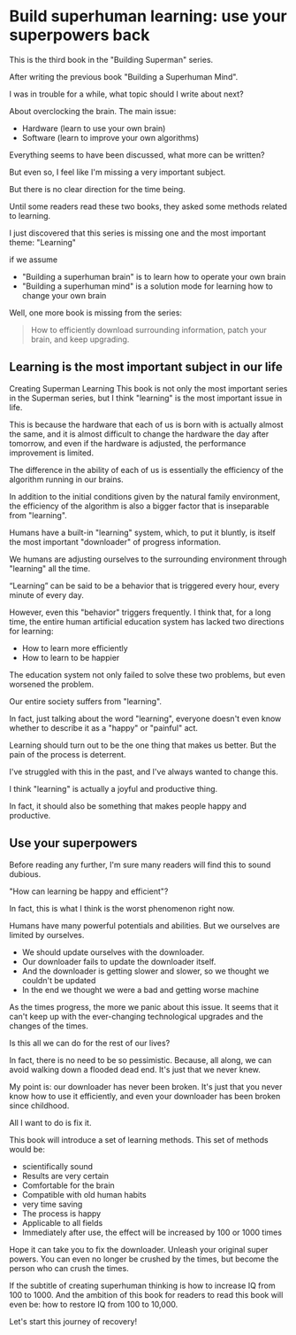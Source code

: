 # Build superhuman learning: use your superpowers back

This is the third book in the "Building Superman" series.

After writing the previous book "Building a Superhuman Mind".

I was in trouble for a while, what topic should I write about next?

About overclocking the brain. The main issue:

- Hardware (learn to use your own brain)
- Software (learn to improve your own algorithms)

Everything seems to have been discussed, what more can be written?

But even so, I feel like I'm missing a very important subject.

But there is no clear direction for the time being.

Until some readers read these two books, they asked some methods related to learning.

I just discovered that this series is missing one and the most important theme: "Learning"

if we assume

- "Building a superhuman brain" is to learn how to operate your own brain
- "Building a superhuman mind" is a solution mode for learning how to change your own brain

Well, one more book is missing from the series:

> How to efficiently download surrounding information, patch your brain, and keep upgrading.

## Learning is the most important subject in our life

Creating Superman Learning This book is not only the most important series in the Superman series, but I think "learning" is the most important issue in life.

This is because the hardware that each of us is born with is actually almost the same, and it is almost difficult to change the hardware the day after tomorrow, and even if the hardware is adjusted, the performance improvement is limited.

The difference in the ability of each of us is essentially the efficiency of the algorithm running in our brains.

In addition to the initial conditions given by the natural family environment, the efficiency of the algorithm is also a bigger factor that is inseparable from "learning".

Humans have a built-in "learning" system, which, to put it bluntly, is itself the most important "downloader" of progress information.

We humans are adjusting ourselves to the surrounding environment through "learning" all the time.

“Learning” can be said to be a behavior that is triggered every hour, every minute of every day.

However, even this "behavior" triggers frequently. I think that, for a long time, the entire human artificial education system has lacked two directions for learning:

- How to learn more efficiently
- How to learn to be happier

The education system not only failed to solve these two problems, but even worsened the problem.

Our entire society suffers from "learning".

In fact, just talking about the word "learning", everyone doesn't even know whether to describe it as a "happy" or "painful" act.

Learning should turn out to be the one thing that makes us better. But the pain of the process is deterrent.

I've struggled with this in the past, and I've always wanted to change this.

I think "learning" is actually a joyful and productive thing.

In fact, it should also be something that makes people happy and productive.

## Use your superpowers

Before reading any further, I'm sure many readers will find this to sound dubious.

"How can learning be happy and efficient"?

In fact, this is what I think is the worst phenomenon right now.

Humans have many powerful potentials and abilities. But we ourselves are limited by ourselves.

- We should update ourselves with the downloader.
- Our downloader fails to update the downloader itself.
- And the downloader is getting slower and slower, so we thought we couldn't be updated
- In the end we thought we were a bad and getting worse machine

As the times progress, the more we panic about this issue. It seems that it can't keep up with the ever-changing technological upgrades and the changes of the times.

Is this all we can do for the rest of our lives?

In fact, there is no need to be so pessimistic. Because, all along, we can avoid walking down a flooded dead end. It's just that we never knew.

My point is: our downloader has never been broken. It's just that you never know how to use it efficiently, and even your downloader has been broken since childhood.

All I want to do is fix it.

This book will introduce a set of learning methods. This set of methods would be:

- scientifically sound
- Results are very certain
- Comfortable for the brain
- Compatible with old human habits
- very time saving
- The process is happy
- Applicable to all fields
- Immediately after use, the effect will be increased by 100 or 1000 times

Hope it can take you to fix the downloader. Unleash your original super powers. You can even no longer be crushed by the times, but become the person who can crush the times.

If the subtitle of creating superhuman thinking is how to increase IQ from 100 to 1000. And the ambition of this book for readers to read this book will even be: how to restore IQ from 100 to 10,000.

Let's start this journey of recovery!
